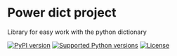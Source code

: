 # Power dict project
Library for easy work with the python dictionary

[![PyPI version](https://badge.fury.io/py/power-dict.svg)](https://badge.fury.io/py/power-dict)
[![Supported Python versions](https://img.shields.io/pypi/pyversions/power-dict)](https://img.shields.io/pypi/pyversions/power-dict)
[![License](https://img.shields.io/pypi/l/power-dict)](https://img.shields.io/pypi/l/power-dict)
